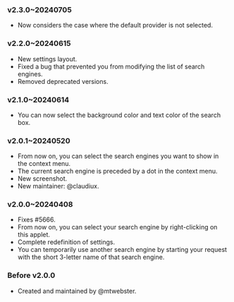 ### v2.3.0~20240705
  * Now considers the case where the default provider is not selected.

### v2.2.0~20240615
  * New settings layout.
  * Fixed a bug that prevented you from modifying the list of search engines.
  * Removed deprecated versions.

### v2.1.0~20240614
  * You can now select the background color and text color of the search box.

### v2.0.1~20240520
  * From now on, you can select the search engines you want to show in the context menu.
  * The current search engine is preceded by a dot in the context menu.
  * New screenshot.
  * New maintainer: @claudiux.

### v2.0.0~20240408
  * Fixes #5666.
  * From now on, you can select your search engine by right-clicking on this applet.
  * Complete redefinition of settings.
  * You can temporarily use another search engine by starting your request with the short 3-letter name of that search engine.

### Before v2.0.0
  * Created and maintained by @mtwebster.
